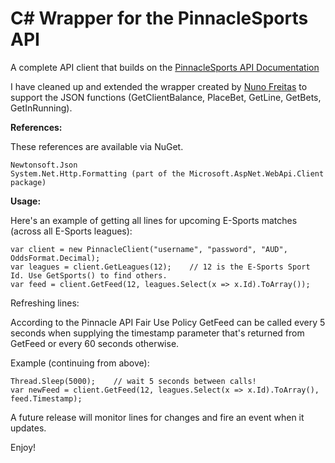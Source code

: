 # C# Wrapper for the PinnacleSports API

A complete API client that builds on the <a href="http://www.pinnaclesports.com/en/api/manual">PinnacleSports API Documentation</a>

I have cleaned up and extended the wrapper created by <a href="http://www.broculos.net/2014/04/pinnacle-sports-how-to-implement-rest.html">Nuno Freitas</a> to support the JSON functions (GetClientBalance, PlaceBet, GetLine, GetBets, GetInRunning).

<strong>References:</strong>

These references are available via NuGet.

    Newtonsoft.Json 
	System.Net.Http.Formatting (part of the Microsoft.AspNet.WebApi.Client package)

<strong>Usage:</strong>

Here's an example of getting all lines for upcoming E-Sports matches (across all E-Sports leagues):

    var client = new PinnacleClient("username", "password", "AUD", OddsFormat.Decimal);
    var leagues = client.GetLeagues(12);    // 12 is the E-Sports Sport Id. Use GetSports() to find others.
    var feed = client.GetFeed(12, leagues.Select(x => x.Id).ToArray());
    
Refreshing lines:

According to the Pinnacle API Fair Use Policy GetFeed can be called every 5 seconds when supplying the timestamp parameter that's returned from GetFeed or every 60 seconds otherwise.

Example (continuing from above):

    Thread.Sleep(5000);    // wait 5 seconds between calls!
    var newFeed = client.GetFeed(12, leagues.Select(x => x.Id).ToArray(), feed.Timestamp);

A future release will monitor lines for changes and fire an event when it updates.
	
Enjoy!
